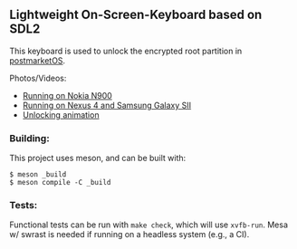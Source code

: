 Lightweight On-Screen-Keyboard based on SDL2
---

This keyboard is used to unlock the encrypted root partition in
[postmarketOS](https://postmarketos.org).

Photos/Videos:
* [Running on Nokia N900](https://user-images.githubusercontent.com/1474209/29724945-5035d652-897f-11e7-88ea-148265c799a1.jpg)
* [Running on Nexus 4 and Samsung Galaxy SII](https://wiki.postmarketos.org/wiki/File:Osk-sdl-mako-i9100.jpg)
* [Unlocking animation](https://postmarketos.org/static/img/2017-09-03/osk-wave.gif)

### Building:

This project uses meson, and can be built with:

```
$ meson _build
$ meson compile -C _build
```

### Tests:
Functional tests can be run with `make check`, which will use `xvfb-run`. Mesa w/ swrast is needed if running on a headless system (e.g., a CI).
